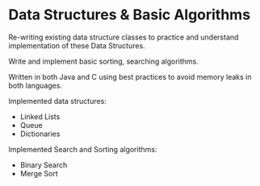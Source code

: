 # Data Structures & Basic Algorithms

Re-writing existing data structure classes to practice and understand implementation of these Data Structures.

Write and implement basic sorting, searching algorithms.

Written in both Java and C using best practices to avoid memory leaks in both languages.

Implemented data structures: 
- Linked Lists
- Queue
- Dictionaries

Implemented Search and Sorting algorithms:
- Binary Search
- Merge Sort

